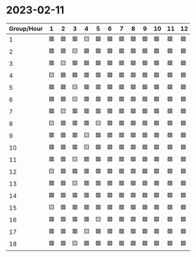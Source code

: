 # 2023-02-11

|Group/Hour|1 |2 |3 |4 |5 |6 |7 |8 |9 |10|11|12|13|14|15|16|17|18|19|20|21|22|23|24|
|----------|--|--|--|--|--|--|--|--|--|--|--|--|--|--|--|--|--|--|--|--|--|--|--|--|
|1         |🟥|🟥|🟥|🟨|🟩|🟩|🟩|🟩|🟩|🟩|🟩|🟩|🟩|🟩|🟩|🟩|🟨|🟥|🟨|🟩|🟩|🟩|🟩|🟩|
|2         |🟥|🟥|🟨|🟩|🟩|🟩|🟩|🟩|🟩|🟩|🟩|🟩|🟩|🟩|🟩|🟩|🟨|🟥|🟨|🟩|🟩|🟩|🟩|🟩|
|3         |🟥|🟨|🟩|🟩|🟩|🟩|🟩|🟩|🟩|🟩|🟩|🟩|🟩|🟩|🟩|🟩|🟨|🟥|🟨|🟩|🟩|🟩|🟩|🟩|
|4         |🟨|🟩|🟩|🟥|🟥|🟩|🟩|🟩|🟩|🟩|🟩|🟩|🟩|🟩|🟩|🟩|🟩|🟨|🟥|🟨|🟩|🟩|🟩|🟩|
|5         |🟩|🟩|🟨|🟥|🟥|🟩|🟩|🟩|🟩|🟩|🟩|🟩|🟩|🟩|🟩|🟩|🟩|🟨|🟥|🟨|🟩|🟩|🟩|🟩|
|6         |🟩|🟩|🟨|🟥|🟥|🟩|🟩|🟩|🟩|🟩|🟩|🟩|🟩|🟩|🟩|🟩|🟩|🟨|🟥|🟨|🟩|🟩|🟩|🟩|
|7         |🟩|🟨|🟥|🟥|🟥|🟩|🟩|🟩|🟩|🟩|🟩|🟩|🟩|🟩|🟩|🟩|🟩|🟨|🟥|🟨|🟩|🟩|🟩|🟩|
|8         |🟨|🟥|🟥|🟥|🟨|🟩|🟩|🟩|🟩|🟩|🟩|🟩|🟩|🟩|🟩|🟩|🟨|🟥|🟨|🟩|🟩|🟩|🟩|🟩|
|9         |🟥|🟥|🟥|🟨|🟩|🟩|🟩|🟩|🟩|🟩|🟩|🟩|🟩|🟩|🟩|🟩|🟨|🟥|🟨|🟩|🟩|🟩|🟩|🟩|
|10        |🟥|🟥|🟥|🟨|🟩|🟩|🟩|🟩|🟩|🟩|🟩|🟩|🟩|🟩|🟩|🟩|🟨|🟥|🟨|🟩|🟩|🟩|🟩|🟩|
|11        |🟥|🟥|🟨|🟩|🟩|🟩|🟩|🟩|🟩|🟩|🟩|🟩|🟩|🟩|🟩|🟩|🟩|🟨|🟥|🟨|🟩|🟩|🟩|🟩|
|12        |🟨|🟩|🟩|🟥|🟥|🟩|🟩|🟩|🟩|🟩|🟩|🟩|🟩|🟩|🟩|🟩|🟩|🟨|🟥|🟨|🟩|🟩|🟩|🟩|
|13        |🟩|🟩|🟨|🟥|🟥|🟩|🟩|🟩|🟩|🟩|🟩|🟩|🟩|🟩|🟩|🟩|🟩|🟨|🟥|🟨|🟩|🟩|🟩|🟩|
|14        |🟩|🟥|🟥|🟥|🟥|🟩|🟩|🟩|🟩|🟩|🟩|🟩|🟩|🟩|🟩|🟩|🟩|🟨|🟥|🟨|🟩|🟩|🟩|🟩|
|15        |🟨|🟥|🟥|🟥|🟥|🟩|🟩|🟩|🟩|🟩|🟩|🟩|🟩|🟩|🟩|🟩|🟨|🟥|🟨|🟩|🟩|🟩|🟩|🟩|
|16        |🟥|🟥|🟥|🟥|🟨|🟩|🟩|🟩|🟩|🟩|🟩|🟩|🟩|🟩|🟩|🟩|🟨|🟥|🟨|🟩|🟩|🟩|🟩|🟩|
|17        |🟥|🟥|🟥|🟨|🟩|🟩|🟩|🟩|🟩|🟩|🟩|🟩|🟩|🟩|🟩|🟩|🟩|🟨|🟥|🟨|🟩|🟩|🟩|🟩|
|18        |🟥|🟥|🟨|🟩|🟩|🟩|🟩|🟩|🟩|🟩|🟩|🟩|🟩|🟩|🟩|🟩|🟩|🟨|🟥|🟨|🟩|🟩|🟩|🟩|